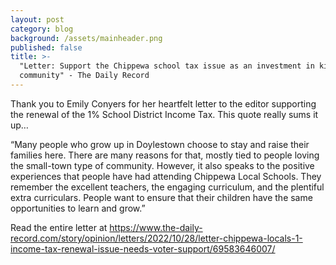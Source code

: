 ```yaml
---
layout: post
category: blog
background: /assets/mainheader.png
published: false
title: >-
  "Letter: Support the Chippewa school tax issue as an investment in kids,
  community" - The Daily Record
---
```

Thank you to Emily Conyers for her heartfelt letter to the editor supporting the renewal of the 1% School District Income Tax. This quote really sums it up…

“Many people who grow up in Doylestown choose to stay and raise their families here. There are many reasons for that, mostly tied to people loving the small-town type of community. However, it also speaks to the positive experiences that people have had attending Chippewa Local Schools. They remember the excellent teachers, the engaging curriculum, and the plentiful extra curriculars. People want to ensure that their children have the same opportunities to learn and grow.”

Read the entire letter at https://www.the-daily-record.com/story/opinion/letters/2022/10/28/letter-chippewa-locals-1-income-tax-renewal-issue-needs-voter-support/69583646007/